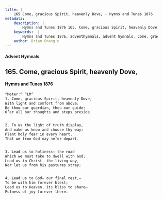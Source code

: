 ```yaml
---
title: |
    165 Come, gracious Spirit, heavenly Dove, - Hymns and Tunes 1876
metadata:
    description: |
        Hymns and Tunes 1876 165. Come, gracious Spirit, heavenly Dove,. With light and comfort from above; Be thou our guardian, thou our guide; O’er all our thoughts and steps preside. 
    keywords:  |
        Hymns and Tunes 1876, adventhymnals, advent hymnals, Come, gracious Spirit, heavenly Dove,, With light and comfort from above;, 
    author: Brian Onang'o
---
```


#### Advent Hymnals
## 165. Come, gracious Spirit, heavenly Dove,
####  Hymns and Tunes 1876

```txt
^Meter:^ ^LM^
1. Come, gracious Spirit, heavenly Dove,
With light and comfort from above;
Be thou our guardian, thou our guide;
O’er all our thoughts and steps preside.


2. To us the light of truth display,
And make us know and choose thy way;
Plant holy fear in every heart,
That we from God may ne’er depart.


3. Lead us to holiness— the road
Which we must take to dwell with God;
Lead us to Christ— the living way,
Nor let us from his pastures stray;


4. Lead us to God— our final rest,—
To be with him forever blest;
Lead us to Heaven, its bliss to share—
Fulness of joy forever there.
```